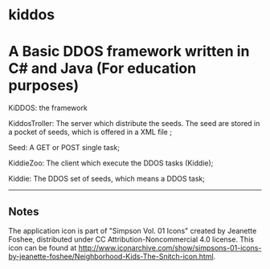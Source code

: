 # kiddos
A Basic DDOS framework written in C# and Java (For education purposes)
=============

KiDDOS: the framework

KiddosTroller: The server which distribute the seeds. The seed are stored in a pocket of seeds, which is offered in a XML file ;

Seed: A GET or POST single task;

KiddieZoo: The client which execute the DDOS tasks (Kiddie);

Kiddie: The DDOS set of seeds, which means a DDOS task;

-----------
Notes
-----------

The application icon is part of "Simpson Vol. 01 Icons" created by Jeanette Foshee, distributed under CC Attribution-Noncommercial 4.0 license.
This icon can be found at http://www.iconarchive.com/show/simpsons-01-icons-by-jeanette-foshee/Neighborhood-Kids-The-Snitch-icon.html.


